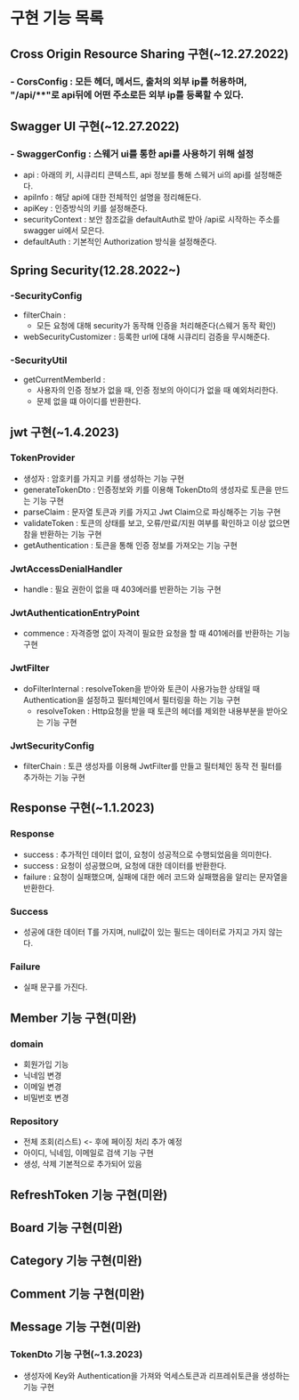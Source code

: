 # 구현 기능 목록
## Cross Origin Resource Sharing 구현(~12.27.2022)
### - CorsConfig : 모든 헤더, 메서드, 출처의 외부 ip를 허용하며, "/api/**"로 api뒤에 어떤 주소로든 외부 ip를 등록할 수 있다.

## Swagger UI 구현(~12.27.2022)
### - SwaggerConfig : 스웨거 ui를 통한 api를 사용하기 위해 설정
- api : 아래의 키, 시큐리티 콘텍스트, api 정보를 통해 스웨거 ui의 api를 설정해준다.
- apiInfo : 해당 api에 대한 전체적인 설명을 정리해둔다.
- apiKey : 인증방식의 키를 설정해준다.
- securityContext : 보안 참조값을 defaultAuth로 받아 /api로 시작하는 주소를 swagger ui에서 모은다.
- defaultAuth : 기본적인 Authorization 방식을 설정해준다.

## Spring Security(12.28.2022~)
### -SecurityConfig
- filterChain : 
  - 모든 요청에 대해 security가 동작해 인증을 처리해준다(스웨거 동작 확인)
- webSecurityCustomizer : 등록한 url에 대해 시큐리티 검증을 무시해준다. 

### -SecurityUtil
- getCurrentMemberId : 
  - 사용자의 인증 정보가 없을 때, 인증 정보의 아이디가 없을 때 예외처리한다. 
  - 문제 없을 떄 아이디를 반환한다.

## jwt 구현(~1.4.2023)
### TokenProvider
- 생성자 : 암호키를 가지고 키를 생성하는 기능 구현
- generateTokenDto : 인증정보와 키를 이용해 TokenDto의 생성자로 토큰을 만드는 기능 구현
- parseClaim : 문자열 토큰과 키를 가지고 Jwt Claim으로 파싱해주는 기능 구현
- validateToken : 토큰의 상태를 보고, 오류/만료/지원 여부를 확인하고 이상 없으면 참을 반환하는 기능 구현
- getAuthentication : 토큰을 통해 인증 정보를 가져오는 기능 구현
### JwtAccessDenialHandler
- handle : 필요 권한이 없을 때 403에러를 반환하는 기능 구현

### JwtAuthenticationEntryPoint
- commence : 자격증명 없이 자격이 필요한 요청을 할 때 401에러를 반환하는 기능 구현

### JwtFilter
- doFilterInternal : resolveToken을 받아와 토큰이 사용가능한 상태일 때 Authentication을 설정하고 필터체인에서 필터링을 하는 기능 구현
  - resolveToken : Http요청을 받을 때 토큰의 헤더를 제외한 내용부분을 받아오는 기능 구현

### JwtSecurityConfig
- filterChain : 토큰 생성자를 이용해 JwtFilter를 만들고 필터체인 동작 전 필터를 추가하는 기능 구현

## Response 구현(~1.1.2023)
### Response
- success : 추가적인 데이터 없이, 요청이 성공적으로 수행되었음을 의미한다. 
- <T> success : 요청이 성공했으며, 요청에 대한 데이터를 반환한다. 
- failure : 요청이 실패했으며, 실패에 대한 에러 코드와 실패했음을 알리는 문자열을 반환한다. 

### Success<T>
- 성공에 대한 데이터 T를 가지며, null값이 있는 필드는 데이터로 가지고 가지 않는다. 

### Failure
- 실패 문구를 가진다. 

## Member 기능 구현(미완)
### domain
- 회원가입 기능
- 닉네임 변경
- 이메일 변경
- 비밀번호 변경

### Repository
- 전체 조회(리스트) <- 후에 페이징 처리 추가 예정
- 아이디, 닉네임, 이메일로 검색 기능 구현
- 생성, 삭제 기본적으로 추가되어 있음

## RefreshToken 기능 구현(미완)

## Board 기능 구현(미완)

## Category 기능 구현(미완)

## Comment 기능 구현(미완)

## Message 기능 구현(미완)

### TokenDto 기능 구현(~1.3.2023)
- 생성자에 Key와 Authentication을 가져와 억세스토큰과 리프레쉬토큰을 생성하는 기능 구현
